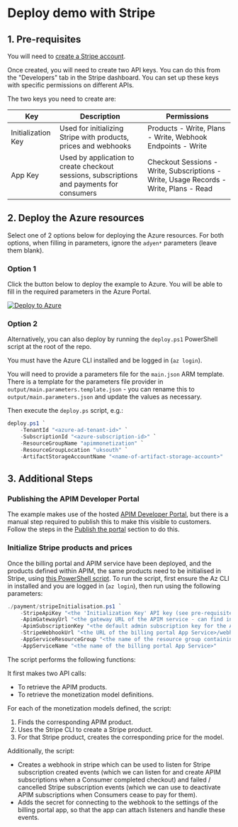 # Deploy demo with Stripe

## 1. Pre-requisites

You will need to [create a Stripe account](https://dashboard.stripe.com/register).

Once created, you will need to create two API keys. You can do this from the "Developers" tab in the Stripe dashboard. You can set up these keys with specific permissions on different APIs.

The two keys you need to create are:

| Key                | Description                                                                               | Permissions                                                             |
|--------------------|-------------------------------------------------------------------------------------------|-------------------------------------------------------------------------|
| Initialization Key | Used for initializing Stripe with products, prices and webhooks                           | Products - Write, Plans - Write, Webhook Endpoints - Write              |
| App Key            | Used by application to create checkout sessions, subscriptions and payments for consumers | Checkout Sessions - Write, Subscriptions - Write, Usage Records - Write, Plans - Read |

## 2. Deploy the Azure resources

Select one of 2 options below for deploying the Azure resources. For both options, when filling in parameters, ignore the `adyen*` parameters (leave them blank).

### Option 1

Click the button below to deploy the example to Azure. You will be able to fill in the required parameters in the Azure Portal.

[![Deploy to Azure](https://aka.ms/deploytoazurebutton)](https://portal.azure.com/#create/Microsoft.Template/uri/https%3A%2F%2Fraw.githubusercontent.com%microsoft%2Fazure-api-management-monetization%2Fmain%2Ftemplates%2main.json)

### Option 2

Alternatively, you can also deploy by running the `deploy.ps1` PowerShell script at the root of the repo.

You must have the Azure CLI installed and be logged in (`az login`).

You will need to provide a parameters file for the `main.json` ARM template. There is a template for the parameters file provider in `output/main.parameters.template.json` - you can rename this to `output/main.parameters.json` and update the values as necessary.

Then execute the `deploy.ps` script, e.g.:

```powershell
deploy.ps1 `
    -TenantId "<azure-ad-tenant-id>" `
    -SubscriptionId "<azure-subscription-id>" `
    -ResourceGroupName "apimmonetization" `
    -ResourceGroupLocation "uksouth" `
    -ArtifactStorageAccountName "<name-of-artifact-storage-account>"
```

## 3. Additional Steps

### Publishing the APIM Developer Portal

The example makes use of the hosted [APIM Developer Portal](https://docs.microsoft.com/en-us/azure/api-management/api-management-howto-developer-portal-customize), but there is a manual step required to publish this to make this visible to customers. Follow the steps in the [Publish the portal](https://docs.microsoft.com/en-us/azure/api-management/api-management-howto-developer-portal-customize#publish) section to do this.

### Initialize Stripe products and prices

Once the billing portal and APIM service have been deployed, and the products defined within APIM, the same products need to be initialised in Stripe, using [this PowerShell script](../payment/stripeInitialisation.ps1). To run the script, first ensure the Az CLI in installed and you are logged in (`az login`), then run using the following parameters:

```powershell
./payment/stripeInitialisation.ps1 `
    -StripeApiKey "<the 'Initialization Key' API key (see pre-requisites)>" `
    -ApimGatewayUrl "<the gateway URL of the APIM service - can find in Azure Portal>" `
    -ApimSubscriptionKey "<the default admin subscription key for the APIM service - can find in Azure Portal>" `
    -StripeWebhookUrl "<the URL of the billing portal App Service>/webhook/stripe" `
    -AppServiceResourceGroup "<the name of the resource group containing the billing portal App Service>" `
    -AppServiceName "<the name of the billing portal App Service>"
```

The script performs the following functions:

It first makes two API calls:

- To retrieve the APIM products.
- To retrieve the monetization model definitions.

For each of the monetization models defined, the script:

1. Finds the corresponding APIM product.
2. Uses the Stripe CLI to create a Stripe product.
3. For that Stripe product, creates the corresponding price for the model.
   
Additionally, the script:
- Creates a webhook in stripe which can be used to listen for Stripe subscription created events (which we can listen for and create APIM subscriptions when a Consumer completed checkout) and failed / cancelled Stripe subscription events (which we can use to deactivate APIM subscriptions when Consumers cease to pay for them).
- Adds the secret for connecting to the webhook to the settings of the billing portal app, so that the app can attach listeners and handle these events.
